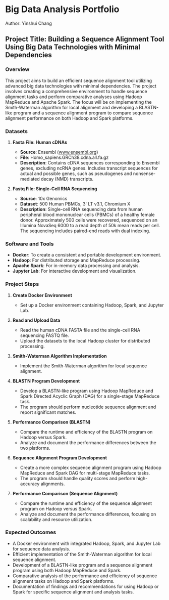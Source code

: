 # Big Data Analysis Portfolio
Author: Yinshui Chang

## Project Title: Building a Sequence Alignment Tool Using Big Data Technologies with Minimal Dependencies

### Overview
This project aims to build an efficient sequence alignment tool utilizing advanced big data technologies with minimal dependencies. The project involves creating a comprehensive environment to handle sequence alignment tasks and perform comparative analyses using Hadoop MapReduce and Apache Spark. The focus will be on implementing the Smith-Waterman algorithm for local alignment and developing a BLASTN-like program and a sequence alignment program to compare sequence alignment performance on both Hadoop and Spark platforms.

### Datasets

1. **Fasta File: Human cDNAs**
   - **Source**: Ensembl (www.ensembl.org)
   - **File**: Homo_sapiens.GRCh38.cdna.all.fa.gz
   - **Description**: Contains cDNA sequences corresponding to Ensembl genes, excluding ncRNA genes. Includes transcript sequences for actual and possible genes, such as pseudogenes and nonsense-mediated decay (NMD) transcripts.

2. **Fastq File: Single-Cell RNA Sequencing**
   - **Source**: 10x Genomics
   - **Dataset**: 500 Human PBMCs, 3' LT v3.1, Chromium X
   - **Description**: Single-cell RNA sequencing data from human peripheral blood mononuclear cells (PBMCs) of a healthy female donor. Approximately 500 cells were recovered, sequenced on an Illumina NovaSeq 6000 to a read depth of 50k mean reads per cell. The sequencing includes paired-end reads with dual indexing.

### Software and Tools
- **Docker**: To create a consistent and portable development environment.
- **Hadoop**: For distributed storage and MapReduce processing.
- **Apache Spark**: For in-memory data processing and analysis.
- **Jupyter Lab**: For interactive development and visualization.

### Project Steps

1. **Create Docker Environment**
   - Set up a Docker environment containing Hadoop, Spark, and Jupyter Lab.

2. **Read and Upload Data**
   - Read the human cDNA FASTA file and the single-cell RNA sequencing FASTQ file.
   - Upload the datasets to the local Hadoop cluster for distributed processing.

3. **Smith-Waterman Algorithm Implementation**
   - Implement the Smith-Waterman algorithm for local sequence alignment.

4. **BLASTN Program Development**
   - Develop a BLASTN-like program using Hadoop MapReduce and Spark Directed Acyclic Graph (DAG) for a single-stage MapReduce task.
   - The program should perform nucleotide sequence alignment and report significant matches.

5. **Performance Comparison (BLASTN)**
   - Compare the runtime and efficiency of the BLASTN program on Hadoop versus Spark.
   - Analyze and document the performance differences between the two platforms.

6. **Sequence Alignment Program Development**
   - Create a more complex sequence alignment program using Hadoop MapReduce and Spark DAG for multi-stage MapReduce tasks.
   - The program should handle quality scores and perform high-accuracy alignments.

7. **Performance Comparison (Sequence Alignment)**
   - Compare the runtime and efficiency of the sequence alignment program on Hadoop versus Spark.
   - Analyze and document the performance differences, focusing on scalability and resource utilization.

### Expected Outcomes
- A Docker environment with integrated Hadoop, Spark, and Jupyter Lab for sequence data analysis.
- Efficient implementation of the Smith-Waterman algorithm for local sequence alignment.
- Development of a BLASTN-like program and a sequence alignment program using both Hadoop MapReduce and Spark.
- Comparative analysis of the performance and efficiency of sequence alignment tasks on Hadoop and Spark platforms.
- Documentation of findings and recommendations for using Hadoop or Spark for specific sequence alignment and analysis tasks.
